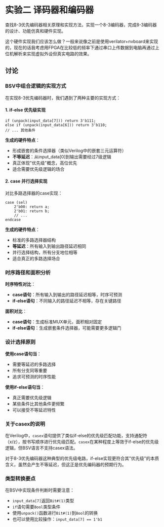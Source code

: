 # 实验二 译码器和编码器

查找8-3优先编码器相关原理和实现方法，实现一个8-3编码器，完成8-3编码器的设计、功能仿真和硬件实现。

这个硬件实现我们应该怎么做？一般来说像之前是使用verilator+nvboard来实现的，现在的话我考虑用FPGA在比较低的频率下通过串口上传数据到电脑再通过上位机解析来实现虚拟外设但真实电路的效果。

## 讨论

### BSV中组合逻辑的实现方式

在实现8-3优先编码器时，我们遇到了两种主要的实现方式：

#### 1. if-else 优先级实现
```bsv
if (unpack(input_data[7])) return 3'b111;
else if (unpack(input_data[6])) return 3'b110;
// ... 其他条件
```

**生成的硬件特点**：
- 形成嵌套的条件选择器（类似Verilog中的嵌套三元运算符）
- **不等延迟**：从input_data[0]到输出需要经过7级逻辑
- 真正体现"优先级"概念，高位优先
- 适合需要优先级逻辑的场合

#### 2. case 并行选择实现
对比多路选择器的case实现：
```bsv
case (sel)
    2'b00: return a;
    2'b01: return b;
    // ...
endcase
```

**生成的硬件特点**：
- 标准的多路选择器结构
- **等延迟**：所有输入到输出路径延迟相同
- 并行选择结构，所有分支地位相等
- 适合真正的多路选择场合

### 时序路径和面积分析

**时序特性对比**：
- **case语句**：所有输入到输出的路径延迟相等，时序可预测
- **if-else语句**：不同输入的路径延迟不相等，存在关键路径

**面积对比**：
- **case语句**：生成标准MUX单元，面积相对固定
- **if-else语句**：生成嵌套条件选择器，可能需要更多逻辑门

### 设计选择原则

**使用case语句当**：
- 需要等延迟的多路选择
- 所有分支同等重要
- 追求可预测的时序性能

**使用if-else语句当**：
- 真正需要优先级逻辑
- 某些条件比其他条件更频繁
- 可以接受不等延迟特性

### 关于casex的说明

在Verilog中，`casex`语句提供了类似if-else的优先级匹配功能，支持通配符（x/z），按书写顺序进行优先级匹配。`casex`在某种程度上等效于if-else的优先级逻辑，但BSV语言不支持casex语法。

对于8-3优先编码器这种典型的优先级电路，if-else实现更符合其"优先级"的本质含义，虽然会产生不等延迟，但这正是优先编码器的预期行为。

### 类型转换要点

在BSV中实现条件判断时需要注意：
- `input_data[7]`返回`Bit#(1)`类型
- `if`语句需要`Bool`类型条件
- 使用`unpack()`函数进行`Bit#(1)`到`Bool`的转换
- 也可以使用比较操作：`input_data[7] == 1'b1`